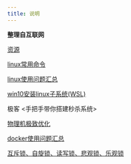 ```yaml
---
title: 说明
---
```


**整理自互联网**

[资源](/unclassified/unclassified_01.md)

[linux常用命令](/unclassified/unclassified_11.md)

[linux使用问题汇总](/unclassified/unclassified_12.md)

[win10安装linux子系统(WSL)](/unclassified/unclassified_13.md)

极客 <手把手带你搭建秒杀系统>

[物理机极致优化](/unclassified/unclassified_14.md)

[docker使用问题汇总](/unclassified/unclassified_21.md)

[互斥锁、自旋锁、读写锁、悲观锁、乐观锁](/unclassified/unclassified_95.md)

